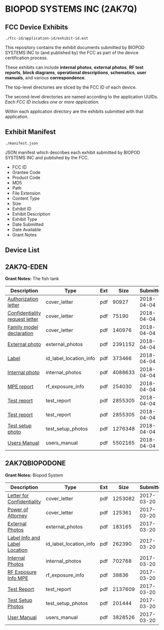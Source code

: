 # BIOPOD SYSTEMS INC (2AK7Q)
## FCC Device Exhibits

```
./fcc-id/application-id/exhibit-id.ext
```

This repository contains the exhibit documents submitted by BIOPOD SYSTEMS INC to (and published by) the FCC as part of the device certification process.

These exhibits can include **internal photos**, **external photos**, **RF test reports**, **block diagrams**, **operational descriptions**, **schematics**, **user manuals**, and various **correspondence**.

The top-level directories are sliced by the FCC ID of each device.

The second-level directories are named according to the application UUIDs. *Each FCC ID includes one or more application.*

Within each application directory are the exhibits submitted with that application. 

## Exhibit Manifest

```
./manifest.json
```

JSON manifest which describes each exhibit submitted by BIOPOD SYSTEMS INC and published by the FCC.

- FCC ID
- Grantee Code
- Product Code
- MD5
- Path
- File Extension
- Content Type
- Size
- Exhibit ID
- Exhibit Description
- Exhibit Type
- Date Submitted
- Date Available
- Grant Notes

## Device List
## 2AK7Q-EDEN
**Grant Notes:** The fish tank

| Description | Type | Ext | Size | Submitted | Available |
| ----------- | ---- | --- | ---- | --------- | --------- |
| [Authorization letter](2AK7Q-EDEN/6c22448152f124354192529360dbf9c0/3806753.pdf) | cover_letter | pdf | 90927 | 2018-04-04 | 2018-04-04 |
| [Confidentiality request letter](2AK7Q-EDEN/6c22448152f124354192529360dbf9c0/3806754.pdf) | cover_letter | pdf | 75190 | 2018-04-04 | 2018-04-04 |
| [Family model declaration](2AK7Q-EDEN/6c22448152f124354192529360dbf9c0/3806756.pdf) | cover_letter | pdf | 140976 | 2018-04-04 | 2018-04-04 |
| [External photo](2AK7Q-EDEN/6c22448152f124354192529360dbf9c0/3806750.pdf) | external_photos | pdf | 2391152 | 2018-04-04 | 2018-04-04 |
| [Label](2AK7Q-EDEN/6c22448152f124354192529360dbf9c0/3806755.pdf) | id_label_location_info | pdf | 373466 | 2018-04-04 | 2018-04-04 |
| [Internal photo](2AK7Q-EDEN/6c22448152f124354192529360dbf9c0/3806751.pdf) | internal_photos | pdf | 4088633 | 2018-04-04 | 2018-04-04 |
| [MPE report](2AK7Q-EDEN/6c22448152f124354192529360dbf9c0/3806758.pdf) | rf_exposure_info | pdf | 254030 | 2018-04-04 | 2018-04-04 |
| [Test report](2AK7Q-EDEN/6c22448152f124354192529360dbf9c0/3806749.pdf) | test_report | pdf | 2855305 | 2018-04-04 | 2018-04-04 |
| [Test report](2AK7Q-EDEN/6c22448152f124354192529360dbf9c0/3806749.pdf) | test_report | pdf | 2855305 | 2018-04-04 | 2018-04-04 |
| [Test setup photo](2AK7Q-EDEN/6c22448152f124354192529360dbf9c0/3806748.pdf) | test_setup_photos | pdf | 1276348 | 2018-04-04 | 2018-04-04 |
| [Users Manual](2AK7Q-EDEN/6c22448152f124354192529360dbf9c0/3806752.pdf) | users_manual | pdf | 5502165 | 2018-04-04 | 2018-04-04 |
## 2AK7QBIOPODONE
**Grant Notes:** Biopod System

| Description | Type | Ext | Size | Submitted | Available |
| ----------- | ---- | --- | ---- | --------- | --------- |
| [Letter for Confidentiality](2AK7QBIOPODONE/f5761741eb816dbb2f42003e2fe3c7da/3323438.pdf) | cover_letter | pdf | 1253082 | 2017-03-20 | 2017-03-20 |
| [Power of Attorney](2AK7QBIOPODONE/f5761741eb816dbb2f42003e2fe3c7da/3323439.pdf) | cover_letter | pdf | 125361 | 2017-03-20 | 2017-03-20 |
| [External Photos](2AK7QBIOPODONE/f5761741eb816dbb2f42003e2fe3c7da/3323435.pdf) | external_photos | pdf | 183165 | 2017-03-20 | 2017-03-20 |
| [Label Info and Label Location](2AK7QBIOPODONE/f5761741eb816dbb2f42003e2fe3c7da/3323437.pdf) | id_label_location_info | pdf | 262390 | 2017-03-20 | 2017-03-20 |
| [Internal Photos](2AK7QBIOPODONE/f5761741eb816dbb2f42003e2fe3c7da/3323436.pdf) | internal_photos | pdf | 702768 | 2017-03-20 | 2017-03-20 |
| [RF Exposure Info MPE](2AK7QBIOPODONE/f5761741eb816dbb2f42003e2fe3c7da/3323440.pdf) | rf_exposure_info | pdf | 38836 | 2017-03-20 | 2017-03-20 |
| [Test Report](2AK7QBIOPODONE/f5761741eb816dbb2f42003e2fe3c7da/3323441.pdf) | test_report | pdf | 2137609 | 2017-03-20 | 2017-03-20 |
| [Test Setup Photos](2AK7QBIOPODONE/f5761741eb816dbb2f42003e2fe3c7da/3323442.pdf) | test_setup_photos | pdf | 201444 | 2017-03-20 | 2017-03-20 |
| [User Manual](2AK7QBIOPODONE/f5761741eb816dbb2f42003e2fe3c7da/3323443.pdf) | users_manual | pdf | 3828526 | 2017-03-20 | 2017-03-20 |
